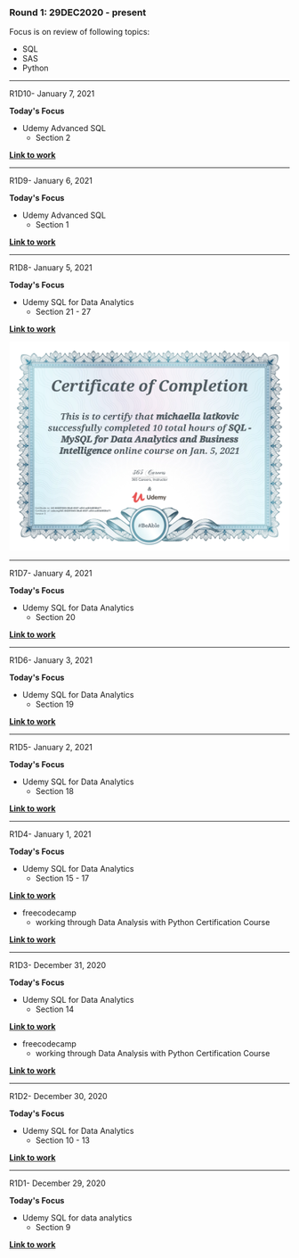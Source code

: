 
### Round 1: 29DEC2020 - present

Focus is on review of following topics:
- SQL
- SAS
- Python
----------
R1D10- January 7, 2021

**Today's Focus**
- Udemy Advanced SQL
  - Section 2

[**Link to work**](https://www.udemy.com/course/advanced-sql-mysql-for-analytics-business-intelligence/)

----------
R1D9- January 6, 2021

**Today's Focus**
- Udemy Advanced SQL
  - Section 1

[**Link to work**](https://www.udemy.com/course/advanced-sql-mysql-for-analytics-business-intelligence/)

----------
R1D8- January 5, 2021

**Today's Focus**
- Udemy SQL for Data Analytics
  - Section 21 - 27

[**Link to work**](https://www.udemy.com/course/sql-mysql-for-data-analytics-and-business-intelligence/)

![Certification](/Certificates/SQLcert.jpg)

----------
R1D7- January 4, 2021

**Today's Focus**
- Udemy SQL for Data Analytics
  - Section 20

[**Link to work**](https://www.udemy.com/course/sql-mysql-for-data-analytics-and-business-intelligence/)

----------
R1D6- January 3, 2021

**Today's Focus**
- Udemy SQL for Data Analytics
  - Section 19

[**Link to work**](https://www.udemy.com/course/sql-mysql-for-data-analytics-and-business-intelligence/)

----------
R1D5- January 2, 2021

**Today's Focus**
- Udemy SQL for Data Analytics
  - Section 18

[**Link to work**](https://www.udemy.com/course/sql-mysql-for-data-analytics-and-business-intelligence/)

----------
R1D4- January 1, 2021

**Today's Focus**
- Udemy SQL for Data Analytics
  - Section 15 - 17

[**Link to work**](https://www.udemy.com/course/sql-mysql-for-data-analytics-and-business-intelligence/)
- freecodecamp
  - working through Data Analysis with Python Certification Course

[**Link to work**](https://www.freecodecamp.org/learn/data-analysis-with-python/data-analysis-with-python-course/)

----------
R1D3- December 31, 2020

**Today's Focus**
- Udemy SQL for Data Analytics
  - Section 14

[**Link to work**](https://www.udemy.com/course/sql-mysql-for-data-analytics-and-business-intelligence/)
- freecodecamp
  - working through Data Analysis with Python Certification Course

[**Link to work**](https://www.freecodecamp.org/learn/data-analysis-with-python/data-analysis-with-python-course/)

----------
R1D2- December 30, 2020

**Today's Focus**
- Udemy SQL for Data Analytics
  - Section 10 - 13

[**Link to work**](https://www.udemy.com/course/sql-mysql-for-data-analytics-and-business-intelligence/)

----------
R1D1- December 29, 2020

**Today's Focus**
- Udemy SQL for data analytics
  - Section 9

[**Link to work**](https://www.udemy.com/course/sql-mysql-for-data-analytics-and-business-intelligence/)
